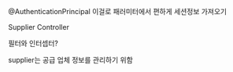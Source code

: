 @AuthenticationPrincipal
이걸로 패러미터에서 편하게 세션정보 가져오기

Supplier Controller


필터와 인터셉터?


supplier는 공급 업체 정보를 관리하기 위함


